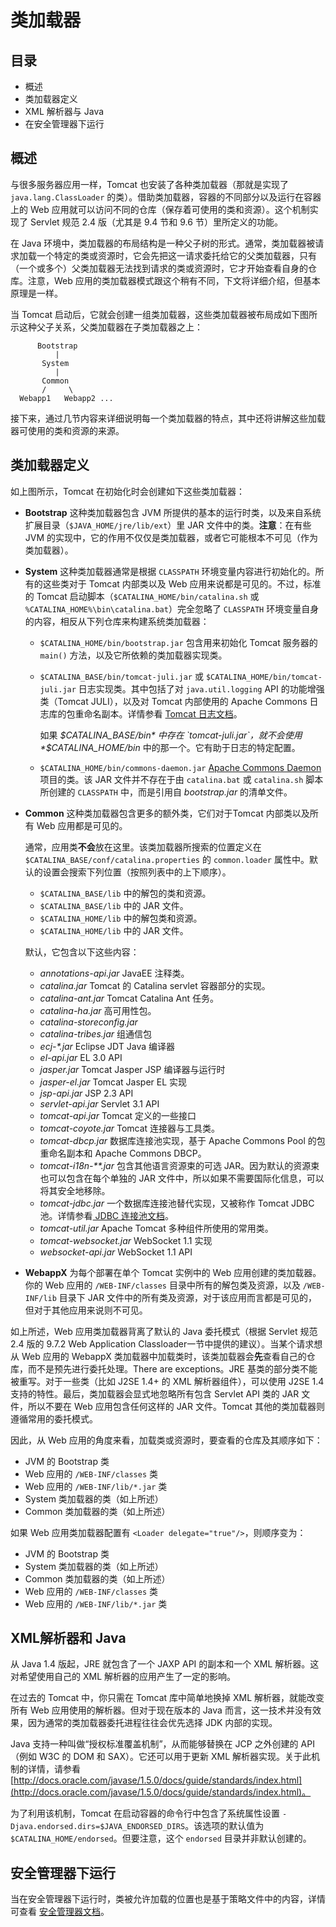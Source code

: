 
# 类加载器  

## 目录  

- 概述  
- 类加载器定义  
- XML 解析器与 Java  
- 在安全管理器下运行    

## 概述     

与很多服务器应用一样，Tomcat 也安装了各种类加载器（那就是实现了 `java.lang.ClassLoader` 的类）。借助类加载器，容器的不同部分以及运行在容器上的 Web 应用就可以访问不同的仓库（保存着可使用的类和资源）。这个机制实现了 Servlet 规范 2.4 版（尤其是 9.4 节和 9.6 节）里所定义的功能。  

在 Java 环境中，类加载器的布局结构是一种父子树的形式。通常，类加载器被请求加载一个特定的类或资源时，它会先把这一请求委托给它的父类加载器，只有（一个或多个）父类加载器无法找到请求的类或资源时，它才开始查看自身的仓库。注意，Web 应用的类加载器模式跟这个稍有不同，下文将详细介绍，但基本原理是一样。

当 Tomcat 启动后，它就会创建一组类加载器，这些类加载器被布局成如下图所示这种父子关系，父类加载器在子类加载器之上：    

```
      Bootstrap
          |
       System
          |
       Common
       /     \
  Webapp1   Webapp2 ...

```



接下来，通过几节内容来详细说明每一个类加载器的特点，其中还将讲解这些加载器可使用的类和资源的来源。    

## 类加载器定义    

如上图所示，Tomcat 在初始化时会创建如下这些类加载器：   

- **Bootstrap** 这种类加载器包含 JVM 所提供的基本的运行时类，以及来自系统扩展目录（`$JAVA_HOME/jre/lib/ext`）里 JAR 文件中的类。**注意**：在有些 JVM 的实现中，它的作用不仅仅是类加载器，或者它可能根本不可见（作为类加载器）。

- **System** 这种类加载器通常是根据 `CLASSPATH` 环境变量内容进行初始化的。所有的这些类对于 Tomcat 内部类以及 Web 应用来说都是可见的。不过，标准的 Tomcat 启动脚本（`$CATALINA_HOME/bin/catalina.sh` 或 `%CATALINA_HOME%\bin\catalina.bat`）完全忽略了 `CLASSPATH` 环境变量自身的内容，相反从下列仓库来构建系统类加载器：
	- `$CATALINA_HOME/bin/bootstrap.jar` 包含用来初始化 Tomcat 服务器的 `main()` 方法，以及它所依赖的类加载器实现类。  
	- `$CATALINA_BASE/bin/tomcat-juli.jar` 或 `$CATALINA_HOME/bin/tomcat-juli.jar` 日志实现类。其中包括了对 `java.util.logging` API 的功能增强类（Tomcat JULI），以及对 Tomcat 内部使用的 Apache Commons 日志库的包重命名副本。详情参看 [Tomcat 日志文档](http://tomcat.apache.org/tomcat-8.0-doc/logging.html)。     
	
		如果 *$CATALINA_BASE/bin* 中存在 `tomcat-juli.jar`，就不会使用 *$CATALINA_HOME/bin* 中的那一个。它有助于日志的特定配置。   
	
	- `$CATALINA_HOME/bin/commons-daemon.jar` [Apache Commons Daemon](http://commons.apache.org/proper/commons-daemon/) 项目的类。该 JAR 文件并不存在于由 `catalina.bat` 或 `catalina.sh` 脚本所创建的 `CLASSPATH` 中，而是引用自 *bootstrap.jar* 的清单文件。   
	

- **Common** 这种类加载器包含更多的额外类，它们对于Tomcat 内部类以及所有 Web 应用都是可见的。  
	
	通常，应用类**不会**放在这里。该类加载器所搜索的位置定义在 `$CATALINA_BASE/conf/catalina.properties` 的 `common.loader` 属性中。默认的设置会搜索下列位置（按照列表中的上下顺序）。
	
	- `$CATALINA_BASE/lib` 中的解包的类和资源。   
	- `$CATALINA_BASE/lib` 中的 JAR 文件。  
	- `$CATALINA_HOME/lib` 中的解包类和资源。  
	- `$CATALINA_HOME/lib` 中的 JAR 文件。   

	默认，它包含以下这些内容：   
	
	- *annotations-api.jar* JavaEE 注释类。  
	- *catalina.jar* Tomcat 的 Catalina servlet 容器部分的实现。   
	- *catalina-ant.jar* Tomcat Catalina Ant 任务。   
	- *catalina-ha.jar* 高可用性包。   
	- *catalina-storeconfig.jar*   
	- *catalina-tribes.jar* 组通信包   
	- *ecj-\*.jar* Eclipse JDT Java 编译器    
	- *el-api.jar* EL 3.0 API  
	- *jasper.jar* Tomcat Jasper JSP 编译器与运行时  
	- *jasper-el.jar* Tomcat Jasper EL 实现   
	- *jsp-api.jar* JSP 2.3 API  
	- *servlet-api.jar* Servlet 3.1 API  
	- *tomcat-api.jar* Tomcat 定义的一些接口   
	- *tomcat-coyote.jar* Tomcat 连接器与工具类。    
	- *tomcat-dbcp.jar* 数据库连接池实现，基于 Apache Commons Pool 的包重命名副本和 Apache Commons DBCP。 
	- *tomcat-i18n-\*\*.jar* 包含其他语言资源束的可选 JAR。因为默认的资源束也可以包含在每个单独的 JAR 文件中，所以如果不需要国际化信息，可以将其安全地移除。   
	- *tomcat-jdbc.jar* 一个数据库连接池替代实现，又被称作 Tomcat JDBC 池。详情参看[ JDBC 连接池文档](http://tomcat.apache.org/tomcat-8.0-doc/jdbc-pool.html)。   
	- *tomcat-util.jar* Apache Tomcat 多种组件所使用的常用类。
	- *tomcat-websocket.jar* WebSocket 1.1 实现
	- *websocket-api.jar* WebSocket 1.1 API  


- **WebappX** 为每个部署在单个 Tomcat 实例中的 Web 应用创建的类加载器。你的 Web 应用的 `/WEB-INF/classes` 目录中所有的解包类及资源，以及 `/WEB-INF/lib` 目录下 JAR 文件中的所有类及资源，对于该应用而言都是可见的，但对于其他应用来说则不可见。     

如上所述，Web 应用类加载器背离了默认的 Java 委托模式（根据 Servlet 规范 2.4 版的 9.7.2 Web Application Classloader一节中提供的建议）。当某个请求想从 Web 应用的 WebappX 类加载器中加载类时，该类加载器会**先**查看自己的仓库，而不是预先进行委托处理。There are exceptions。JRE 基类的部分类不能被重写。对于一些类（比如 J2SE 1.4+ 的 XML 解析器组件），可以使用 J2SE 1.4 支持的特性。最后，类加载器会显式地忽略所有包含 Servlet API 类的 JAR 文件，所以不要在 Web 应用包含任何这样的 JAR 文件。Tomcat 其他的类加载器则遵循常用的委托模式。   

因此，从 Web 应用的角度来看，加载类或资源时，要查看的仓库及其顺序如下：  

- JVM 的 Bootstrap 类  
- Web 应用的 `/WEB-INF/classes` 类   
- Web 应用的 `/WEB-INF/lib/*.jar` 类
- System 类加载器的类（如上所述）
- Common 类加载器的类（如上所述）  

如果 Web 应用类加载器配置有 `<Loader delegate="true"/>`，则顺序变为：   

- JVM 的 Bootstrap 类  
- System 类加载器的类（如上所述）  
- Common 类加载器的类（如上所述）  
- Web 应用的 `/WEB-INF/classes` 类     
- Web 应用的 `/WEB-INF/lib/*.jar` 类     


## XML解析器和 Java    

从 Java 1.4 版起，JRE 就包含了一个 JAXP API 的副本和一个 XML 解析器。这对希望使用自己的 XML 解析器的应用产生了一定的影响。

在过去的 Tomcat 中，你只需在 Tomcat 库中简单地换掉 XML 解析器，就能改变所有 Web 应用使用的解析器。但对于现在版本的 Java 而言，这一技术并没有效果，因为通常的类加载器委托进程往往会优先选择 JDK 内部的实现。

Java 支持一种叫做“授权标准覆盖机制”，从而能够替换在 JCP 之外创建的 API（例如 W3C 的 DOM 和 SAX）。它还可以用于更新 XML 解析器实现。关于此机制的详情，请参看 [http://docs.oracle.com/javase/1.5.0/docs/guide/standards/index.html](http://docs.oracle.com/javase/1.5.0/docs/guide/standards/index.html)。     

为了利用该机制，Tomcat 在启动容器的命令行中包含了系统属性设置 `-Djava.endorsed.dirs=$JAVA_ENDORSED_DIRS`。该选项的默认值为 `$CATALINA_HOME/endorsed`。但要注意，这个 `endorsed` 目录并非默认创建的。    


## 安全管理器下运行  

当在安全管理器下运行时，类被允许加载的位置也是基于策略文件中的内容，详情可查看 [安全管理器文档](http://tomcat.apache.org/tomcat-8.0-doc/security-manager-howto.html)。       




